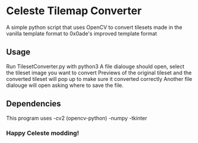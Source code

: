 # Celeste Tilemap Converter
 A simple python script that uses OpenCV to convert tilesets made in the vanilla template format to 0x0ade's improved template format
 
## Usage
 Run TilesetConverter.py with python3
 A file dialouge should open, select the tileset image you want to convert
 Previews of the original tileset and the converted tileset will pop up to make sure it converted correctly
 Another file dialouge will open asking where to save the file.
 
## Dependencies
This program uses
-cv2 (opencv-python)
-numpy
-tkinter

### Happy Celeste modding!
